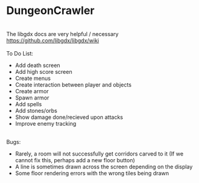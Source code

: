 # DungeonCrawler
<br>The libgdx docs are very helpful / necessary
<br>https://github.com/libgdx/libgdx/wiki
<br>
<br>To Do List:
<ul>
<li>Add death screen</li>
<li>Add high score screen</li>
<li>Create menus</li>
<li>Create interaction between player and objects</li>
<li>Create armor</li>
<li>Spawn armor</li>
<li>Add spells</li>
<li>Add stones/orbs </li>
<li>Show damage done/recieved upon attacks</li>
<li>Improve enemy tracking</li>
</ul>
<br>Bugs:
<ul>
<li>Rarely, a room will not successfully get corridors carved to it (If we cannot fix this, perhaps add a new floor button)
<li>A line is sometimes drawn across the screen depending on the display</li>
<li>Some floor rendering errors with the wrong tiles being drawn</li>
</ul>